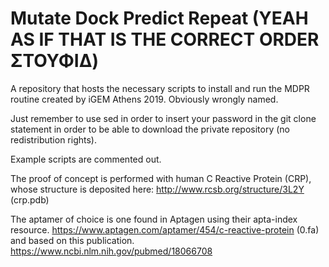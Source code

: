 # Mutate Dock Predict Repeat (YEAH AS IF THAT IS THE CORRECT ORDER ΣΤΟΥΦΙΔ)
A repository that hosts the necessary scripts to install and run the MDPR routine created by iGEM Athens 2019. Obviously wrongly named.

Just remember to use sed in order to insert your password in the git clone statement in order to be able to download the private repository (no redistribution rights).

Example scripts are commented out.

The proof of concept is performed with human C Reactive Protein (CRP), whose structure is deposited here: http://www.rcsb.org/structure/3L2Y (crp.pdb)

The aptamer of choice is one found in Aptagen using their apta-index resource. https://www.aptagen.com/aptamer/454/c-reactive-protein (0.fa) and based on this publication. https://www.ncbi.nlm.nih.gov/pubmed/18066708 
